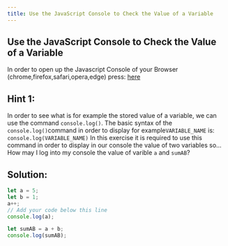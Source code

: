 ```yaml
---
title: Use the JavaScript Console to Check the Value of a Variable
---
```

## Use the JavaScript Console to Check the Value of a Variable

In order to open up the Javascript Console of your Browser (chrome,firefox,safari,opera,edge) press: [here](https://github.com/freeCodeCamp/freeCodeCamp/blob/master/guide/english/certifications/javascript-algorithms-and-data-structures/debugging/understanding-the-differences-between-the-freecodecamp-and-browser-console/index.md)

## Hint 1:
In order to see what is for example the stored value of a variable, we can use the command `console.log()`.
The basic syntax of the `console.log()`command in order to display for example`VARIABLE_NAME` is: `console.log(VARIABLE_NAME)`
In this exercise it is required to use this command in order to display in our console the value of two variables so...
How may I log into my console the value of varible `a` and `sumAB`? 


## Solution:
```` javascript
let a = 5;
let b = 1;
a++;
// Add your code below this line
console.log(a);

let sumAB = a + b;
console.log(sumAB);
````
